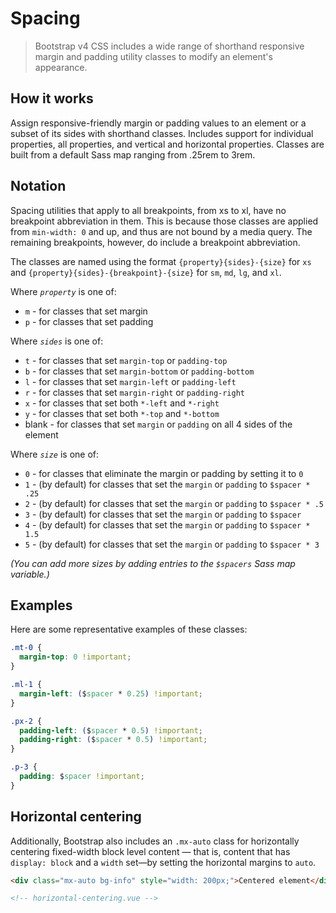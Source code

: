 # Spacing

> Bootstrap v4 CSS includes a wide range of shorthand responsive margin and padding utility classes
> to modify an element's appearance.

## How it works

Assign responsive-friendly margin or padding values to an element or a subset of its sides with
shorthand classes. Includes support for individual properties, all properties, and vertical and
horizontal properties. Classes are built from a default Sass map ranging from .25rem to 3rem.

## Notation

Spacing utilities that apply to all breakpoints, from xs to xl, have no breakpoint abbreviation in
them. This is because those classes are applied from `min-width: 0` and up, and thus are not bound
by a media query. The remaining breakpoints, however, do include a breakpoint abbreviation.

The classes are named using the format `{property}{sides}-{size}` for `xs` and
`{property}{sides}-{breakpoint}-{size}` for `sm`, `md`, `lg`, and `xl`.

Where _`property`_ is one of:

- `m` - for classes that set margin
- `p` - for classes that set padding

Where _`sides`_ is one of:

- `t` - for classes that set `margin-top` or `padding-top`
- `b` - for classes that set `margin-bottom` or `padding-bottom`
- `l` - for classes that set `margin-left` or `padding-left`
- `r` - for classes that set `margin-right` or `padding-right`
- `x` - for classes that set both `*-left` and `*-right`
- `y` - for classes that set both `*-top` and `*-bottom`
- blank - for classes that set `margin` or `padding` on all 4 sides of the element

Where _`size`_ is one of:

- `0` - for classes that eliminate the margin or padding by setting it to `0`
- `1` - (by default) for classes that set the `margin` or `padding` to `$spacer * .25`
- `2` - (by default) for classes that set the `margin` or `padding` to `$spacer * .5`
- `3` - (by default) for classes that set the `margin` or `padding` to `$spacer`
- `4` - (by default) for classes that set the `margin` or `padding` to `$spacer * 1.5`
- `5` - (by default) for classes that set the `margin` or `padding` to `$spacer * 3`

_(You can add more sizes by adding entries to the `$spacers` Sass map variable.)_

## Examples

Here are some representative examples of these classes:

```css
.mt-0 {
  margin-top: 0 !important;
}

.ml-1 {
  margin-left: ($spacer * 0.25) !important;
}

.px-2 {
  padding-left: ($spacer * 0.5) !important;
  padding-right: ($spacer * 0.5) !important;
}

.p-3 {
  padding: $spacer !important;
}
```

## Horizontal centering

Additionally, Bootstrap also includes an `.mx-auto` class for horizontally centering fixed-width
block level content — that is, content that has `display: block` and a `width` set—by setting the
horizontal margins to `auto`.

```html
<div class="mx-auto bg-info" style="width: 200px;">Centered element</div>

<!-- horizontal-centering.vue -->
```
